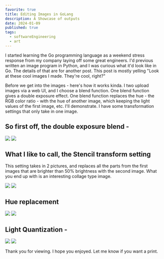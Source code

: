 ```yaml
---
favorite: true
title: Editing Images in GoLang
description: A Showcase of outputs
date: 2024-01-09
published: true
tags:
  - softwareEngineering
  - art
---
```


I started learning the Go programming language as a weekend stress response from my company laying off some great engineers. I'd previous written an image program in Python, and I was curious what it'd look like in Go. The details of that are for another post. This post is mostly yelling "Look at these cool images I made. They're cool, right?"

Before we get into the images - here's how it works kinda. I two upload images via a web UI, and I choose a blend function. One blend function gives a double exposure effect. One blend function replaces the hue - the RGB color ratio - with the hue of another image, which keeping the light values of the first image, etc. I'll demonstrate. I have some transformation settings that only take in one image.

## So first off, the double exposure blend -

![](/img/2024-01-09-image-processing-in-go/doubleExposure.jpg)
![](/img/2024-01-09-image-processing-in-go/flrrsBoat.jpg)

## What I like to call, the Stencil transform setting

This setting takes in 2 pictures, and replaces all the parts from the first images that are brighter than 50% brightness with the second image. What you end up with is an interesting collage type image.

![](/img/2024-01-09-image-processing-in-go/xrSkiBeach.jpg)
![](/img/2024-01-09-image-processing-in-go/lowerManhattanStencil.jpg)

## Hue replacement

![](/img/2024-01-09-image-processing-in-go/IMG_4308.jpeg)
![](/img/2024-01-09-image-processing-in-go/treeSunset.jpg)

## Light Quantization -

![](/img/2024-01-09-image-processing-in-go/qauntCloud.jpg)
![](/img/2024-01-09-image-processing-in-go/quantizedGranada.jpg)

Thank you for viewing. I hope you enjoyed. Let me know if you want a print.
